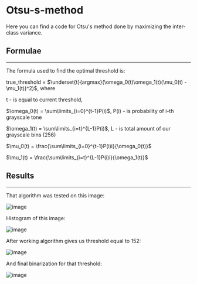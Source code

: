 # Otsu-s-method

Here you can find a code for Otsu's method done by maximizing the inter-class variance.

## Formulae

---
The formula used to find the optimal threshold is:

true_threshold = $\underset{t}{argmax}(\omega_0(t)\omega_1(t)(\mu_0(t) - \mu_1(t))^2)$, where

t - is equal to current threshold,

$\omega_0(t) = \sum\limits_{i=0}^{t-1}P(i)$, P(i) - is probability of i-th grayscale tone

$\omega_1(t) = \sum\limits_{i=t}^{L-1}P(i)$, L - is total amount of our grayscale bins (256)

$\mu_0(t) = \frac{\sum\limits_{i=0}^{t-1}P(i)i}{\omega_0(t)}$

$\mu_1(t) = \frac{\sum\limits_{i=t}^{L-1}P(i)i}{\omega_1(t)}$

## Results

---
That algorithm was tested on this image:

![image](https://user-images.githubusercontent.com/59142478/211662332-7bfc7957-fd7e-489a-95c6-2b264bf0bea9.png)

Histogram of this image:

![image](https://user-images.githubusercontent.com/59142478/211662478-0a97fdb3-de93-4b69-a160-7466f3698ba3.png)

After working algorithm gives us threshold equal to 152:

![image](https://user-images.githubusercontent.com/59142478/211662629-a13161cb-8ddc-432b-8385-d6f9b8a3584e.png)

And final binarization for that threshold:

![image](https://user-images.githubusercontent.com/59142478/211662848-c39d26d4-f3be-4316-b4aa-c7dc097960cb.png)
